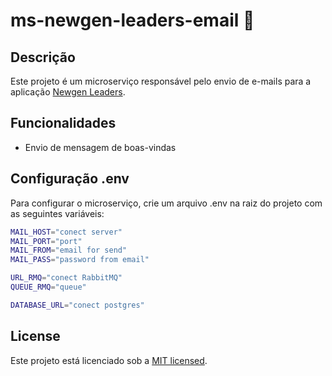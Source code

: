 # ms-newgen-leaders-email 📧

## Descrição

Este projeto é um microserviço responsável pelo envio de e-mails para a aplicação [Newgen Leaders](https://github.com/raphaelkauan/newgen-leaders).

## Funcionalidades

- Envio de mensagem de boas-vindas

## Configuração .env
Para configurar o microserviço, crie um arquivo .env na raiz do projeto com as seguintes variáveis:
```bash
MAIL_HOST="conect server"
MAIL_PORT="port"
MAIL_FROM="email for send"
MAIL_PASS="password from email"

URL_RMQ="conect RabbitMQ"
QUEUE_RMQ="queue"

DATABASE_URL="conect postgres"
```

## License

Este projeto está licenciado sob a [MIT licensed](LICENSE).
